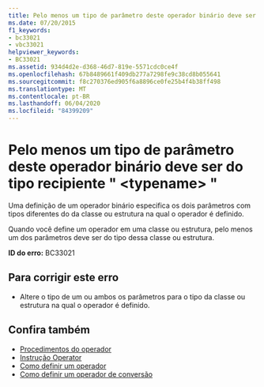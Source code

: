 ```yaml
---
title: Pelo menos um tipo de parâmetro deste operador binário deve ser do tipo recipiente " <typename> "
ms.date: 07/20/2015
f1_keywords:
- bc33021
- vbc33021
helpviewer_keywords:
- BC33021
ms.assetid: 934d4d2e-d368-46d7-819e-5571cdc0ce4f
ms.openlocfilehash: 67b8489661f409db277a7298fe9c38cd8b055641
ms.sourcegitcommit: f8c270376ed905f6a8896ce0fe25b4f4b38ff498
ms.translationtype: MT
ms.contentlocale: pt-BR
ms.lasthandoff: 06/04/2020
ms.locfileid: "84399209"
---
```

# <a name="at-least-one-parameter-type-of-this-binary-operator-must-be-the-containing-type-typename"></a>Pelo menos um tipo de parâmetro deste operador binário deve ser do tipo recipiente " \<typename> "
Uma definição de um operador binário especifica os dois parâmetros com tipos diferentes do da classe ou estrutura na qual o operador é definido.  
  
 Quando você define um operador em uma classe ou estrutura, pelo menos um dos parâmetros deve ser do tipo dessa classe ou estrutura.  
  
 **ID do erro:** BC33021  
  
## <a name="to-correct-this-error"></a>Para corrigir este erro  
  
- Altere o tipo de um ou ambos os parâmetros para o tipo da classe ou estrutura na qual o operador é definido.  
  
## <a name="see-also"></a>Confira também

- [Procedimentos do operador](../programming-guide/language-features/procedures/operator-procedures.md)
- [Instrução Operator](../language-reference/statements/operator-statement.md)
- [Como definir um operador](../programming-guide/language-features/procedures/how-to-define-an-operator.md)
- [Como definir um operador de conversão](../programming-guide/language-features/procedures/how-to-define-a-conversion-operator.md)
